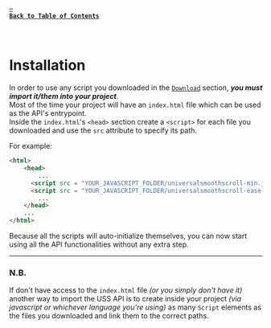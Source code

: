 #### <a href = "https://github.com/CristianDavideConte/universalSmoothScroll#table-of-contents"><code>&#8678; Back to Table of Contents</code></a>
<br/>

# Installation
In order to use any script you downloaded in the [`Download`](./Download.md) section, ***you must import it/them into your project***. <br/>
Most of the time your project will have an `index.html` file which can be used as the API's entrypoint. <br/>
Inside the `index.html`'s `<head>` section create a `<script>` for each file you downloaded and use the `src` attribute to specify its path. <br/>  

For example: <br/>
```html
<html>
    <head>
        ...
      <script src = "YOUR_JAVASCRIPT_FOLDER/universalsmoothscroll-min.js"></script>
      <script src = "YOUR_JAVASCRIPT_FOLDER/universalsmoothscroll-ease-functions-min.js"></script> <!-- optional -->
        ...
    </head>
    ...
</html>
```

Because all the scripts will auto-initialize themselves, you can now start using all the API functionalities without any extra step.

---

### N.B. 
If don't have access to the `index.html` file _(or you simply don't have it)_ another way to import the USS API is to create inside your project _(via javascript or whichever language you're using)_ as many `Script` elements as the files you downloaded and link them to the correct paths. <br/>
